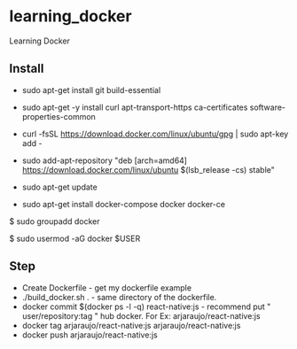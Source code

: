 # learning_docker
Learning Docker


## Install
  * sudo apt-get install git build-essential

  * sudo apt-get -y install curl apt-transport-https ca-certificates software-properties-common

  * curl -fsSL https://download.docker.com/linux/ubuntu/gpg | sudo apt-key add -

  * sudo add-apt-repository "deb [arch=amd64] https://download.docker.com/linux/ubuntu $(lsb_release -cs) stable"

  * sudo apt-get update

  * sudo apt-get install docker-compose docker docker-ce
  
  $ sudo groupadd docker

  $ sudo usermod -aG docker $USER



## Step

* Create Dockerfile - get my dockerfile example
* ./build_docker.sh . - same directory of the dockerfile.
* docker commit $(docker ps -l -q) react-native:js - recommend put " user/repository:tag " hub docker. For Ex: arjaraujo/react-native:js
* docker tag arjaraujo/react-native:js arjaraujo/react-native:js
* docker push arjaraujo/react-native:js
